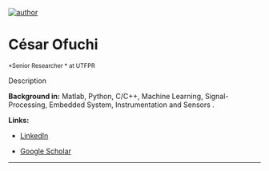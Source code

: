 [![author](https://img.shields.io/badge/author-cesarofuchi-red.svg)](https://www.linkedin.com/in/cesar-ofuchi-7a646517/)

# César Ofuchi
<sub>*Senior Researcher * at UTFPR</sub>

Description

**Background in:** Matlab, Python, C/C++, Machine Learning, Signal-Processing, Embedded System, Instrumentation and Sensors .

**Links:**
* [LinkedIn](https://www.linkedin.com/in/cesar-ofuchi-7a646517/)

* [Google Scholar](https://scholar.google.com.br/citations?user=mZhedLAAAAAJ&hl=en)

---
